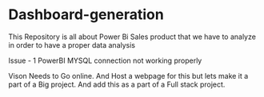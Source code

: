 # Dashboard-generation

This Repository is all about Power Bi Sales product that we have to analyze in order to have a proper data analysis

Issue - 1
PowerBI MYSQL connection not working properly

Vison Needs to Go online.
And Host a webpage for this but lets make it a part of a Big project. And add this as a part of a Full stack project.
